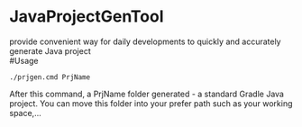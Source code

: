 # JavaProjectGenTool
provide convenient way for daily developments to quickly and accurately generate Java project  
#Usage
```
./prjgen.cmd PrjName
```
After this command, a PrjName folder generated - a standard Gradle Java project. You can move this folder into your prefer path such as your working space,...
